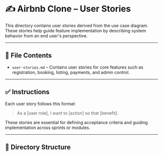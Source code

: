 # ✍️ Airbnb Clone – User Stories

This directory contains user stories derived from the use case diagram. These stories help guide feature implementation by describing system behavior from an end user's perspective.

---

## 📄 File Contents

- `user-stories.md` – Contains user stories for core features such as registration, booking, listing, payments, and admin control.

---

## ✅ Instructions

Each user story follows this format:
> As a [user role], I want to [action] so that [benefit].

These stories are essential for defining acceptance criteria and guiding implementation across sprints or modules.

---

## 📂 Directory Structure

